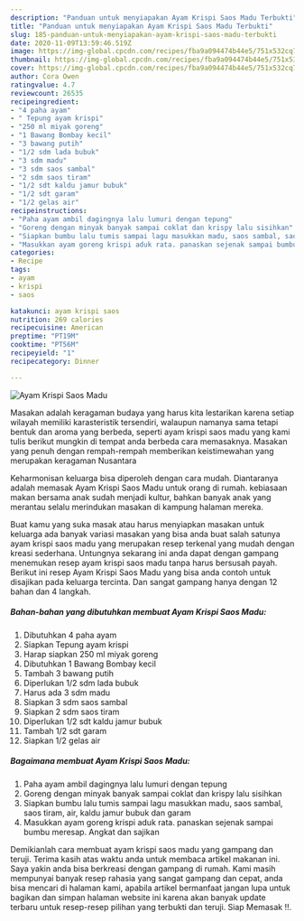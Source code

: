 ```yaml
---
description: "Panduan untuk menyiapakan Ayam Krispi Saos Madu Terbukti"
title: "Panduan untuk menyiapakan Ayam Krispi Saos Madu Terbukti"
slug: 185-panduan-untuk-menyiapakan-ayam-krispi-saos-madu-terbukti
date: 2020-11-09T13:59:46.519Z
image: https://img-global.cpcdn.com/recipes/fba9a094474b44e5/751x532cq70/ayam-krispi-saos-madu-foto-resep-utama.jpg
thumbnail: https://img-global.cpcdn.com/recipes/fba9a094474b44e5/751x532cq70/ayam-krispi-saos-madu-foto-resep-utama.jpg
cover: https://img-global.cpcdn.com/recipes/fba9a094474b44e5/751x532cq70/ayam-krispi-saos-madu-foto-resep-utama.jpg
author: Cora Owen
ratingvalue: 4.7
reviewcount: 26535
recipeingredient:
- "4 paha ayam"
- " Tepung ayam krispi"
- "250 ml miyak goreng"
- "1 Bawang Bombay kecil"
- "3 bawang putih"
- "1/2 sdm lada bubuk"
- "3 sdm madu"
- "3 sdm saos sambal"
- "2 sdm saos tiram"
- "1/2 sdt kaldu jamur bubuk"
- "1/2 sdt garam"
- "1/2 gelas air"
recipeinstructions:
- "Paha ayam ambil dagingnya lalu lumuri dengan tepung"
- "Goreng dengan minyak banyak sampai coklat dan krispy lalu sisihkan"
- "Siapkan bumbu lalu tumis sampai lagu masukkan madu, saos sambal, saos tiram, air, kaldu jamur bubuk dan garam"
- "Masukkan ayam goreng krispi aduk rata. panaskan sejenak sampai bumbu meresap. Angkat dan sajikan"
categories:
- Recipe
tags:
- ayam
- krispi
- saos

katakunci: ayam krispi saos 
nutrition: 269 calories
recipecuisine: American
preptime: "PT19M"
cooktime: "PT56M"
recipeyield: "1"
recipecategory: Dinner

---
```



![Ayam Krispi Saos Madu](https://img-global.cpcdn.com/recipes/fba9a094474b44e5/751x532cq70/ayam-krispi-saos-madu-foto-resep-utama.jpg)

Masakan adalah keragaman budaya yang harus kita lestarikan karena setiap wilayah memiliki karasteristik tersendiri, walaupun namanya sama tetapi bentuk dan aroma yang berbeda, seperti ayam krispi saos madu yang kami tulis berikut mungkin di tempat anda berbeda cara memasaknya. Masakan yang penuh dengan rempah-rempah memberikan keistimewahan yang merupakan keragaman Nusantara



Keharmonisan keluarga bisa diperoleh dengan cara mudah. Diantaranya adalah memasak Ayam Krispi Saos Madu untuk orang di rumah. kebiasaan makan bersama anak sudah menjadi kultur, bahkan banyak anak yang merantau selalu merindukan masakan di kampung halaman mereka.

Buat kamu yang suka masak atau harus menyiapkan masakan untuk keluarga ada banyak variasi masakan yang bisa anda buat salah satunya ayam krispi saos madu yang merupakan resep terkenal yang mudah dengan kreasi sederhana. Untungnya sekarang ini anda dapat dengan gampang menemukan resep ayam krispi saos madu tanpa harus bersusah payah.
Berikut ini resep Ayam Krispi Saos Madu yang bisa anda contoh untuk disajikan pada keluarga tercinta. Dan sangat gampang hanya dengan 12 bahan dan 4 langkah.


<!--inarticleads1-->

##### Bahan-bahan yang dibutuhkan membuat Ayam Krispi Saos Madu:

1. Dibutuhkan 4 paha ayam
1. Siapkan  Tepung ayam krispi
1. Harap siapkan 250 ml miyak goreng
1. Dibutuhkan 1 Bawang Bombay kecil
1. Tambah 3 bawang putih
1. Diperlukan 1/2 sdm lada bubuk
1. Harus ada 3 sdm madu
1. Siapkan 3 sdm saos sambal
1. Siapkan 2 sdm saos tiram
1. Diperlukan 1/2 sdt kaldu jamur bubuk
1. Tambah 1/2 sdt garam
1. Siapkan 1/2 gelas air




<!--inarticleads2-->

##### Bagaimana membuat  Ayam Krispi Saos Madu:

1. Paha ayam ambil dagingnya lalu lumuri dengan tepung
1. Goreng dengan minyak banyak sampai coklat dan krispy lalu sisihkan
1. Siapkan bumbu lalu tumis sampai lagu masukkan madu, saos sambal, saos tiram, air, kaldu jamur bubuk dan garam
1. Masukkan ayam goreng krispi aduk rata. panaskan sejenak sampai bumbu meresap. Angkat dan sajikan




Demikianlah cara membuat ayam krispi saos madu yang gampang dan teruji. Terima kasih atas waktu anda untuk membaca artikel makanan ini. Saya yakin anda bisa berkreasi dengan gampang di rumah. Kami masih mempunyai banyak resep rahasia yang sangat gampang dan cepat, anda bisa mencari di halaman kami, apabila artikel bermanfaat jangan lupa untuk bagikan dan simpan halaman website ini karena akan banyak update terbaru untuk resep-resep pilihan yang terbukti dan teruji. Siap Memasak !!. 
